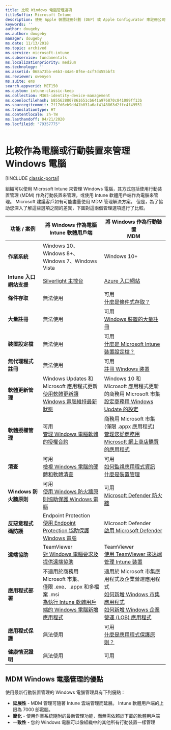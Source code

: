```yaml
---
title: 比較 Windows 電腦管理選項
titleSuffix: Microsoft Intune
description: 使用 Apple 裝置註冊計劃 (DEP) 或 Apple Configurator 來註冊公司擁有的 iOS/iPadOS 裝置。
keywords: ''
author: dougeby
ms.author: dougeby
manager: dougeby
ms.date: 11/13/2018
ms.topic: archived
ms.service: microsoft-intune
ms.subservice: fundamentals
ms.localizationpriority: medium
ms.technology: ''
ms.assetid: 068a73bb-e6b3-44a6-8f6e-4cf7d455bbf3
ms.reviewer: owenyen
ms.suite: ems
search.appverid: MET150
ms.custom: intune-classic-keep
ms.collection: M365-identity-device-management
ms.openlocfilehash: b855628807861651cb641a976870c841089ff13b
ms.sourcegitcommit: 7f17d6eb9dd41b031a6af4148863d2ffc4f49551
ms.translationtype: HT
ms.contentlocale: zh-TW
ms.lasthandoff: 04/21/2020
ms.locfileid: "79357775"
---
```

# <a name="compare-managing-windows-pcs-as-computers-or-mobile-devices"></a>比較作為電腦或行動裝置來管理 Windows 電腦

[!INCLUDE [classic-portal](../includes/classic-portal.md)]

組織可以使用 Microsoft Intune 來管理 Windows 電腦，其方式包括使用行動裝置管理 (MDM) 作為行動裝置來管理，或使用 Intune 軟體用戶端作為電腦來管理。  Microsoft 建議客戶如有可能盡量使用 MDM 管理解決方案。 但是，為了協助您深入了解這些選項之間的差異，下圖對這兩個管理選項進行了比較。

|**功能 / 案例** |**將 Windows 作為電腦**<br>Intune 軟體用戶端 | **將 Windows 作為行動裝置**<br>MDM |
|--------------|-------------------------------|-------------------------------|
|**作業系統** |Windows 10、Windows 8+、Windows 7、Windows Vista | Windows 10+ |
|**Intune 入口網站支援** |[Silverlight 主控台](https://manage.microsoft.com)|[Azure 入口網站](https://portal.azure.com) |
|**條件存取**|無法使用|可用 <br>[什麼是條件式存取？](../protect/conditional-access.md)|
|**大量註冊**|無法使用|可用 <br>[Windows 裝置的大量註冊](../enrollment/windows-bulk-enroll.md)|
|**裝置設定檔**|無法使用|可用 <br>[什麼是 Microsoft Intune 裝置設定檔？](../configuration/device-profiles.md)|
|**無代理程式註冊**|無法使用 |可用<br>[註冊 Windows 裝置](../enrollment/windows-enroll.md)|
|**軟體更新管理**| Windows Updates 和 Microsoft 應用程式更新<br>[使用軟體更新讓 Windows 電腦維持最新狀態](keep-windows-pcs-up-to-date-with-software-updates-in-microsoft-intune.md)|Windows 10 和 Microsoft 應用程式更新的商務用 Microsoft 市集<br> [設定商務用 Windows Update 的設定](../protect/windows-update-for-business-configure.md) |
|**軟體授權管理**|可用 <br>[管理 Windows 電腦軟體的授權合約](manage-license-agreements-for-windows-pc-software-in-microsoft-intune.md)|商務用 Microsoft 市集 (僅限 .appx 應用程式)<br>[管理您從商務用 Microsoft 網上商店購買的應用程式](../apps/windows-store-for-business.md)|
|**清查**|可用 <br>[檢視 Windows 電腦的硬體和軟體清查](view-hardware-and-software-inventory-for-windows-pcs-in-microsoft-intune.md)|可用 <br>[如何監視應用程式資訊](../apps/apps-monitor.md)<br>[什麼是裝置管理](../remote-actions/device-management.md)|
|**Windows 防火牆原則**|可用 <br>[使用 Windows 防火牆原則協助保護 Windows 電腦](help-protect-windows-pcs-using-windows-firewall-policies-in-microsoft-intune.md) |可用 <br>[Microsoft Defender 防火牆](../protect/endpoint-protection-windows-10.md#microsoft-defender-firewall)|
|**反惡意程式碼防護**|Endpoint Protection<br>[使用 Endpoint Protection 協助保護 Windows 電腦](help-secure-windows-pcs-with-endpoint-protection-for-microsoft-intune.md)|Microsoft Defender<br>[啟用 Microsoft Defender](../protect/advanced-threat-protection.md)|
|**遠端協助** |TeamViewer<br>[對 Windows 電腦要求及提供遠端協助](request-and-provide-remote-assistance-for-windows-pcs-in-microsoft-intune.md)|TeamViewer<br> [使用 TeamViewer 來遠端管理 Intune 裝置](../remote-actions/teamviewer-support.md) |
|**應用程式部署** | 不適用於商務用 Microsoft 市集、<br>僅限 .exe、.appx 和多檔案 .msi<br>[為執行 Intune 軟體用戶端的 Windows 電腦新增應用程式](add-apps-for-windows-pcs-in-microsoft-intune.md)|適用於 Microsoft 市集應用程式及企業營運應用程式<br>[如何新增 Windows 市集應用程式](../apps/store-apps-windows.md)<br>[如何新增 Windows 企業營運 (LOB) 應用程式](../apps/lob-apps-windows.md)|
|**應用程式保護**|無法使用|可用 <br>[什麼是應用程式保護原則？](../apps/app-protection-policy.md)|
|**健康情況證明**|無法使用|可用|

## <a name="advantages-of-mdm-windows-pc-management"></a>MDM Windows 電腦管理的優點
使用最新行動裝置管理的 Windows 電腦管理具有下列優點：
- **延展性** - MDM 管理可隨著 Intune 雲端管理而延展。 Intune 軟體用戶端的上限為 7000 部電腦。
- **簡化** - 使用作業系統隨附的最新管理功能，而無需依賴於下載的軟體用戶端
- **一致性** - 您的 Windows 電腦可以像組織中的其他所有行動裝置一樣管理
<!-- - **Cloud optimization** - -->
